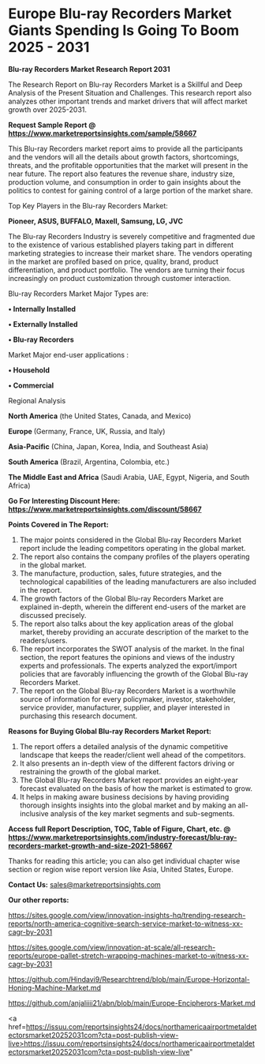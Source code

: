  # Europe Blu-ray Recorders Market Giants Spending Is Going To Boom 2025 - 2031

<strong>Blu-ray Recorders Market Research Report 2031</strong>

The Research Report on Blu-ray Recorders Market is a Skillful and Deep Analysis of the Present Situation and Challenges. This research report also analyzes other important trends and market drivers that will affect market growth over 2025-2031.

<strong>Request Sample Report @ <a href=https://www.marketreportsinsights.com/sample/58667>https://www.marketreportsinsights.com/sample/58667</a></strong>

This Blu-ray Recorders market report aims to provide all the participants and the vendors will all the details about growth factors, shortcomings, threats, and the profitable opportunities that the market will present in the near future. The report also features the revenue share, industry size, production volume, and consumption in order to gain insights about the politics to contest for gaining control of a large portion of the market share.

Top Key Players in the Blu-ray Recorders Market:

<strong>Pioneer, ASUS, BUFFALO, Maxell, Samsung, LG, JVC</strong>

The Blu-ray Recorders Industry is severely competitive and fragmented due to the existence of various established players taking part in different marketing strategies to increase their market share. The vendors operating in the market are profiled based on price, quality, brand, product differentiation, and product portfolio. The vendors are turning their focus increasingly on product customization through customer interaction.

Blu-ray Recorders Market Major Types are:

<strong>• Internally Installed

• Externally Installed

• Blu-ray Recorders</strong>

Market Major end-user applications :

<strong>• Household

• Commercial</strong>

Regional Analysis

</u><strong><b>North America</b></strong> (the United States, Canada, and Mexico)

<strong><b>Europe </b></strong>(Germany, France, UK, Russia, and Italy)

<strong><b>Asia-Pacific</b></strong> (China, Japan, Korea, India, and Southeast Asia)

<strong><b>South America</b></strong> (Brazil, Argentina, Colombia, etc.)

<strong><b>The Middle East and Africa</b></strong> (Saudi Arabia, UAE, Egypt, Nigeria, and South Africa)

<strong>Go For Interesting Discount Here: <a href=https://www.marketreportsinsights.com/discount/58667>https://www.marketreportsinsights.com/discount/58667</a></strong>

<strong>Points Covered in The Report:</strong>
<ol>
  <li>The major points considered in the Global Blu-ray Recorders Market report include the leading competitors operating in the global market.</li>
  <li>The report also contains the company profiles of the players operating in the global market.</li>
  <li>The manufacture, production, sales, future strategies, and the technological capabilities of the leading manufacturers are also included in the report.</li>
  <li>The growth factors of the Global Blu-ray Recorders Market are explained in-depth, wherein the different end-users of the market are discussed precisely.</li>
  <li>The report also talks about the key application areas of the global market, thereby providing an accurate description of the market to the readers/users.</li>
  <li>The report incorporates the SWOT analysis of the market. In the final section, the report features the opinions and views of the industry experts and professionals. The experts analyzed the export/import policies that are favorably influencing the growth of the Global Blu-ray Recorders Market.</li>
  <li>The report on the Global Blu-ray Recorders Market is a worthwhile source of information for every policymaker, investor, stakeholder, service provider, manufacturer, supplier, and player interested in purchasing this research document.</li>
</ol>
<strong>Reasons for Buying Global Blu-ray Recorders Market Report:</strong>

<ol>
  <li>The report offers a detailed analysis of the dynamic competitive landscape that keeps the reader/client well ahead of the competitors.</li>
  <li>It also presents an in-depth view of the different factors driving or restraining the growth of the global market.</li>
  <li>The Global Blu-ray Recorders Market report provides an eight-year forecast evaluated on the basis of how the market is estimated to grow.</li>
  <li>It helps in making aware business decisions by having providing thorough insights insights into the global market and by making an all-inclusive analysis of the key market segments and sub-segments.</li>
</ol>
<strong>Access full Report Description, TOC, Table of Figure, Chart, etc. @ <a href=https://www.marketreportsinsights.com/industry-forecast/blu-ray-recorders-market-growth-and-size-2021-58667>https://www.marketreportsinsights.com/industry-forecast/blu-ray-recorders-market-growth-and-size-2021-58667</a></strong>


Thanks for reading this article; you can also get individual chapter wise section or region wise report version like Asia, United States, Europe.

<strong>Contact Us:</strong>
sales@marketreportsinsights.com

<strong>Our other reports:</strong>

<a href=https://sites.google.com/view/innovation-insights-hq/trending-research-reports/north-america-cognitive-search-service-market-to-witness-xx-cagr-by-2031>https://sites.google.com/view/innovation-insights-hq/trending-research-reports/north-america-cognitive-search-service-market-to-witness-xx-cagr-by-2031</a>

<a href=https://sites.google.com/view/innovation-at-scale/all-research-reports/europe-pallet-stretch-wrapping-machines-market-to-witness-xx-cagr-by-2031>https://sites.google.com/view/innovation-at-scale/all-research-reports/europe-pallet-stretch-wrapping-machines-market-to-witness-xx-cagr-by-2031</a>

<a href=https://github.com/Hindavi9/Researchtrend/blob/main/Europe-Horizontal-Honing-Machine-Market.md>https://github.com/Hindavi9/Researchtrend/blob/main/Europe-Horizontal-Honing-Machine-Market.md</a>

<a href=https://github.com/anjaliiii21/abn/blob/main/Europe-Encipherors-Market.md>https://github.com/anjaliiii21/abn/blob/main/Europe-Encipherors-Market.md</a>

<a href=https://issuu.com/reportsinsights24/docs/northamericaairportmetaldetectorsmarket20252031com?cta=post-publish-view-live>https://issuu.com/reportsinsights24/docs/northamericaairportmetaldetectorsmarket20252031com?cta=post-publish-view-live</a>"
